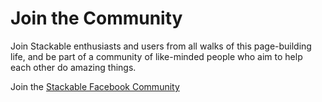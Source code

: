 # Join the Community

Join Stackable enthusiasts and users from all walks of this page-building life, and be part of a community of like-minded people who aim to help each other do amazing things.

Join the [Stackable Facebook Community](https://www.facebook.com/groups/wpstackable)

